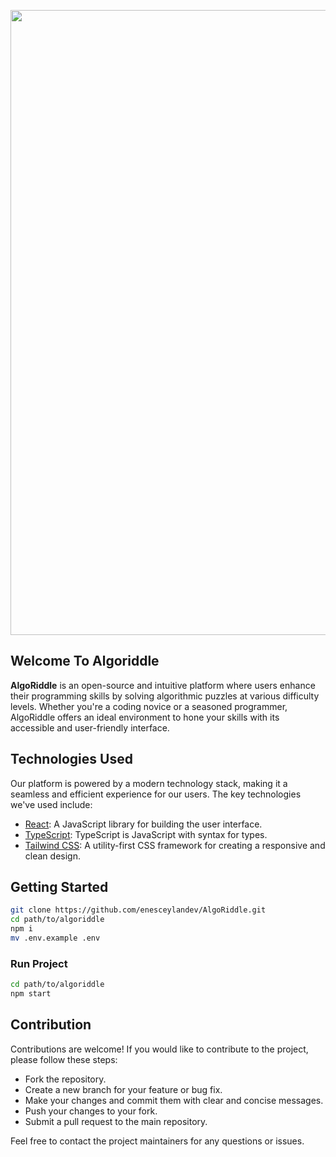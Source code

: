 <p align="center">
  <img src="https://github.com/MedusaCollins/AlgoRiddle/assets/63819815/8367812b-7623-4073-a8d8-dc336e4389be" width="1000px"/> 
</p>

## Welcome To Algoriddle

**AlgoRiddle** is an open-source and intuitive platform where users enhance their programming skills by solving algorithmic puzzles at various difficulty levels. Whether you're a coding novice or a seasoned programmer, AlgoRiddle offers an ideal environment to hone your skills with its accessible and user-friendly interface.

## Technologies Used

Our platform is powered by a modern technology stack, making it a seamless and efficient experience for our users. The key technologies we've used include:

- [React](https://react.dev/): A JavaScript library for building the user interface.</li>
- [TypeScript](https://www.typescriptlang.org/): TypeScript is JavaScript with syntax for types.</li>
- [Tailwind CSS](https://tailwindcss.com/): A utility-first CSS framework for creating a responsive and clean design.</li>

## Getting Started

```bash
git clone https://github.com/enesceylandev/AlgoRiddle.git
cd path/to/algoriddle
npm i
mv .env.example .env
```

### Run Project

```bash
cd path/to/algoriddle
npm start
```

## Contribution

Contributions are welcome! If you would like to contribute to the project, please follow these steps:

- Fork the repository.
- Create a new branch for your feature or bug fix.
- Make your changes and commit them with clear and concise messages.
- Push your changes to your fork.
- Submit a pull request to the main repository.

Feel free to contact the project maintainers for any questions or issues.
